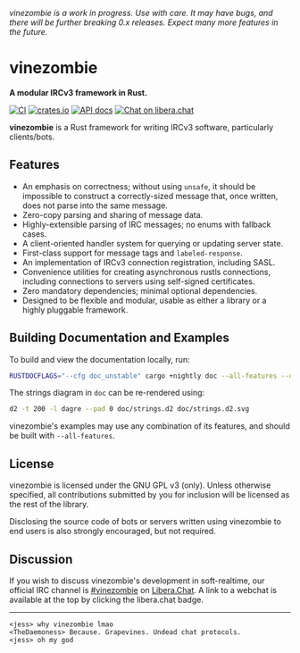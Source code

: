 *vinezombie is a work in progress. Use with care.
It may have bugs, and there will be further breaking 0.x releases.
Expect many more features in the future.*

# vinezombie

**A modular IRCv3 framework in Rust.**

[![CI](https://github.com/vinezombie/vinezombie/actions/workflows/ci.yml/badge.svg)](https://github.com/vinezombie/vinezombie/actions/workflows/ci.yml)
[![crates.io](https://img.shields.io/crates/v/vinezombie.svg)](https://crates.io/crates/vinezombie)
[![API docs](https://docs.rs/vinezombie/badge.svg)](https://docs.rs/vinezombie)
[![Chat on libera.chat](https://img.shields.io/badge/libera.chat-%23vinezombie-rgb?logo=liberadotchat&color=%23ff55dd)](https://web.libera.chat/gamja#vinezombie)

**vinezombie** is a Rust framework for writing IRCv3 software,
particularly clients/bots.

## Features

- An emphasis on correctness;
without using `unsafe`, it should be impossible to construct a correctly-sized
message that, once written, does not parse into the same message.
- Zero-copy parsing and sharing of message data.
- Highly-extensible parsing of IRC messages; no enums with fallback cases.
- A client-oriented handler system for querying or updating server state.
- First-class support for message tags and `labeled-response`.
- An implementation of IRCv3 connection registration, including SASL.
- Convenience utilities for creating asynchronous rustls connections,
including connections to servers using self-signed certificates.
- Zero mandatory dependencies; minimal optional dependencies.
- Designed to be flexible and modular,
usable as either a library or a highly pluggable framework.

## Building Documentation and Examples

To build and view the documentation locally, run:
```sh
RUSTDOCFLAGS="--cfg doc_unstable" cargo +nightly doc --all-features --open
```

The strings diagram in `doc` can be re-rendered using:
```sh
d2 -t 200 -l dagre --pad 0 doc/strings.d2 doc/strings.d2.svg
```

vinezombie's examples may use any combination of its features,
and should be built with `--all-features`.

## License

vinezombie is licensed under the GNU GPL v3 (only).
Unless otherwise specified, all contributions submitted by you for inclusion
will be licensed as the rest of the library.

Disclosing the source code of bots or servers written using vinezombie to
end users is also strongly encouraged, but not required.

## Discussion

If you wish to discuss vinezombie's development in soft-realtime,
our official IRC channel is
[#vinezombie](ircs://irc.libera.chat/#vinezombie)
on [Libera.Chat](https://libera.chat/).
A link to a webchat is available at the top by clicking the libera.chat badge.

---

```
<jess> why vinezombie lmao
<TheDaemoness> Because. Grapevines. Undead chat protocols.
<jess> oh my god
```
